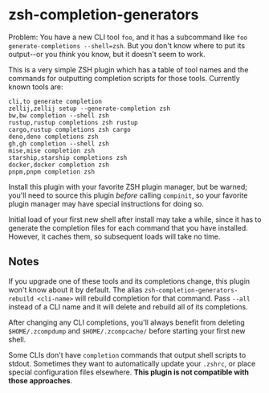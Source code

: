 # zsh-completion-generators

Problem: You have a new CLI tool `foo`, and it has a subcommand like `foo generate-completions --shell=zsh`. But you don't know where to put its output--or you _think_ you know, but it doesn't seem to work.

This is a very simple ZSH plugin which has a table of tool names and the commands for outputting completion scripts for those tools. Currently known tools are:

```csv
cli,to generate completion
zellij,zellij setup --generate-completion zsh
bw,bw completion --shell zsh
rustup,rustup completions zsh rustup
cargo,rustup completions zsh cargo
deno,deno completions zsh
gh,gh completion --shell zsh
mise,mise completion zsh
starship,starship completions zsh
docker,docker completion zsh
pnpm,pnpm completion zsh
```

Install this plugin with your favorite ZSH plugin manager, but be warned; you'll need to source this plugin _before_ calling `compinit`, so your favorite plugin manager may have special instructions for doing so.

Initial load of your first new shell after install may take a while, since it has to generate the completion files for each command that you have installed. However, it caches them, so subsequent loads will take no time.

## Notes

If you upgrade one of these tools and its completions change, this plugin won't know about it by default. The alias `zsh-completion-generators-rebuild <cli-name>` will rebuild completion for that command. Pass `--all` instead of a CLI name and it will delete and rebuild all of its completions.

After changing any CLI completions, you'll always benefit from deleting `$HOME/.zcompdump` and `$HOME/.zcompcache/` before starting your first new shell.

Some CLIs don't have `completion` commands that output shell scripts to stdout. Sometimes they want to automatically update your `.zshrc`, or place special configuration files elsewhere. **This plugin is not compatible with those approaches**.

